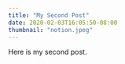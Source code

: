 ```yaml
---
title: "My Second Post"
date: 2020-02-03T16:05:50-08:00
thumbnail: "notion.jpeg"
---
```


Here is my second post.

